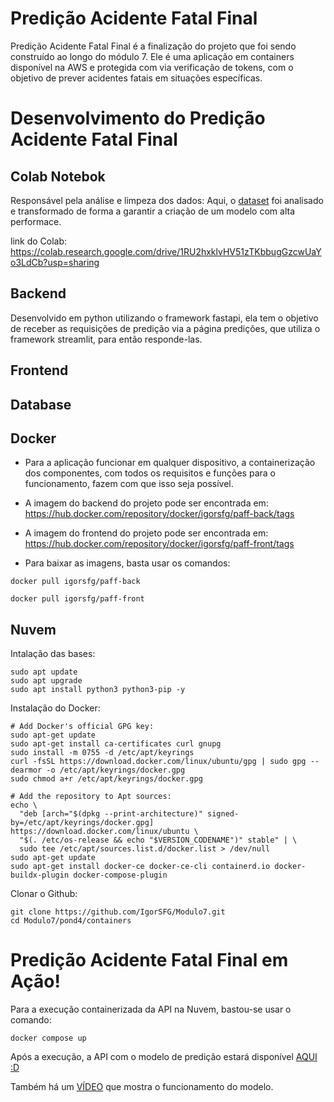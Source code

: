 # Predição Acidente Fatal Final
Predição Acidente Fatal Final é a finalização do projeto que foi sendo construído ao longo do módulo 7. Ele é uma aplicação em containers disponível na AWS e protegida com via verificação de tokens, com o objetivo de prever acidentes fatais em situações específicas.

# Desenvolvimento do Predição Acidente Fatal Final

## Colab Notebok
Responsável pela análise e limpeza dos dados: Aqui, o [dataset](https://www.kaggle.com/datasets/liamarguedas/brazil-total-highway-crashes-2010-2023) foi analisado e transformado de forma a garantir a criação de um modelo com alta performace.

link do Colab: https://colab.research.google.com/drive/1RU2hxklvHV51zTKbbugGzcwUaYo3LdCb?usp=sharing

## Backend
Desenvolvido em python utilizando o framework fastapi, ela tem o objetivo de receber as requisições de predição via a página predições, que utiliza o framework streamlit, para então responde-las.

## Frontend

## Database

## Docker
- Para a aplicação funcionar em qualquer dispositivo, a containerização dos componentes, com todos os requisitos e funções para o funcionamento, fazem com que isso seja possível.

- A imagem do backend do projeto pode ser encontrada em: https://hub.docker.com/repository/docker/igorsfg/paff-back/tags
  
- A imagem do frontend do projeto pode ser encontrada em: https://hub.docker.com/repository/docker/igorsfg/paff-front/tags

- Para baixar as imagens, basta usar os comandos:
```
docker pull igorsfg/paff-back
```
```
docker pull igorsfg/paff-front
```

## Nuvem
Intalação das bases:
```
sudo apt update
sudo apt upgrade
sudo apt install python3 python3-pip -y
```

Instalação do Docker:
```
# Add Docker's official GPG key:
sudo apt-get update
sudo apt-get install ca-certificates curl gnupg
sudo install -m 0755 -d /etc/apt/keyrings
curl -fsSL https://download.docker.com/linux/ubuntu/gpg | sudo gpg --dearmor -o /etc/apt/keyrings/docker.gpg
sudo chmod a+r /etc/apt/keyrings/docker.gpg

# Add the repository to Apt sources:
echo \
  "deb [arch="$(dpkg --print-architecture)" signed-by=/etc/apt/keyrings/docker.gpg] https://download.docker.com/linux/ubuntu \
  "$(. /etc/os-release && echo "$VERSION_CODENAME")" stable" | \
  sudo tee /etc/apt/sources.list.d/docker.list > /dev/null
sudo apt-get update
sudo apt-get install docker-ce docker-ce-cli containerd.io docker-buildx-plugin docker-compose-plugin
```

Clonar o Github:
```
git clone https://github.com/IgorSFG/Modulo7.git
cd Modulo7/pond4/containers
```

# Predição Acidente Fatal Final em Ação!

Para a execução containerizada da API na Nuvem, bastou-se usar o comando:
```
docker compose up
```

Após a execução, a API com o modelo de predição estará disponível [AQUI :D](http:127.0.0.1:8000/docs)

Também há um [VÍDEO](https://drive.google.com/file/d/1cDkbf2nLi21AZX7iA-N03MeXWpeqPUW6/view?usp=sharing) que mostra o funcionamento do modelo.
